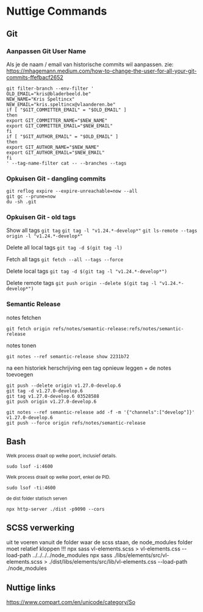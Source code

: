 # Nuttige Commands

## Git

### Aanpassen Git User Name

Als je de naam / email van historische commits wil aanpassen.
zie: https://mhagemann.medium.com/how-to-change-the-user-for-all-your-git-commits-ffefbacf2652

```
git filter-branch --env-filter '
OLD_EMAIL="kris@bladerbeeld.be"
NEW_NAME="Kris Speltincx"
NEW_EMAIL="kris.speltincx@vlaanderen.be"
if [ "$GIT_COMMITTER_EMAIL" = "$OLD_EMAIL" ]
then
export GIT_COMMITTER_NAME="$NEW_NAME"
export GIT_COMMITTER_EMAIL="$NEW_EMAIL"
fi
if [ "$GIT_AUTHOR_EMAIL" = "$OLD_EMAIL" ]
then
export GIT_AUTHOR_NAME="$NEW_NAME"
export GIT_AUTHOR_EMAIL="$NEW_EMAIL"
fi
' --tag-name-filter cat -- --branches --tags
```

### Opkuisen Git - dangling commits

```
git reflog expire --expire-unreachable=now --all
git gc --prune=now
du -sh .git 
```

### Opkuisen Git - old tags

Show all tags
`git tag`
`git tag -l "v1.24.*-develop*"`
`git ls-remote --tags origin -l "v1.24.*-develop*"`

Delete all local tags
`git tag -d $(git tag -l)`

Fetch all tags
`git fetch --all --tags --force`

Delete local tags
`git tag -d $(git tag -l "v1.24.*-develop*")`

Delete remote tags
`git push origin --delete $(git tag -l "v1.24.*-develop*")`


### Semantic Release

notes fetchen
```
git fetch origin refs/notes/semantic-release:refs/notes/semantic-release
```
notes tonen
```
git notes --ref semantic-release show 2231b72
```

na een historiek herschrijving een tag opnieuw leggen + de notes toevoegen 
```
git push --delete origin v1.27.0-develop.6
git tag -d v1.27.0-develop.6
git tag v1.27.0-develop.6 03528588
git push origin v1.27.0-develop.6

git notes --ref semantic-release add -f -m '{"channels":["develop"]}' v1.27.0-develop.6
git push --force origin refs/notes/semantic-release
```


## Bash

<sub>Welk process draait op welke poort, inclusief details.</sub>
```
sudo lsof -i:4600
```

<sub>Welk process draait op welke poort, enkel de PID.</sub>
```
sudo lsof -ti:4600
```

<sub>de dist folder statisch serven</sub>
```
npx http-server ./dist -p9090 --cors
```

## SCSS verwerking

uit te voeren vanuit de folder waar de scss staan, de node_modules folder moet relatief kloppen !!!
npx sass vl-elements.scss > vl-elements.css --load-path ../../../../node_modules
npx sass ./libs/elements/src/vl-elements.scss > ./dist/libs/elements/src/lib/vl-elements.css --load-path ./node_modules

## Nuttige links

https://www.compart.com/en/unicode/category/So




